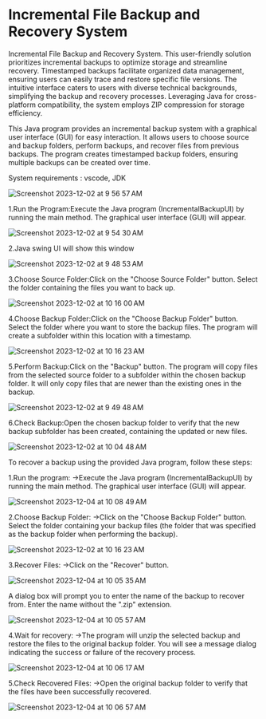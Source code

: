 # Incremental File Backup and Recovery System
Incremental File Backup and Recovery System. This user-friendly solution prioritizes incremental backups to optimize storage and streamline recovery. Timestamped backups facilitate organized data management, ensuring users can easily trace and restore specific file versions. The intuitive interface caters to users with diverse technical backgrounds, simplifying the backup and recovery processes. Leveraging Java for cross-platform compatibility, the system employs ZIP compression for storage efficiency.


This Java program provides an incremental backup system with a graphical user interface (GUI) for easy interaction. It allows users to choose source and backup folders, perform backups, and recover files from previous backups. The program creates timestamped backup folders, ensuring multiple backups can be created over time.


System requirements : vscode, JDK 


![Screenshot 2023-12-02 at 9 56 57 AM](https://github.com/ShivaKoti-VinaY/Incremental-BackupUI/assets/104214901/0ff1f826-7cac-4f61-9ce1-57f48d1b4e6e)

1.Run the Program:Execute the Java program (IncrementalBackupUI) by running the main method.
The graphical user interface (GUI) will appear.


![Screenshot 2023-12-02 at 9 54 30 AM](https://github.com/ShivaKoti-VinaY/Incremental-BackupUI/assets/104214901/4690ac09-7911-415c-b6e9-3ba9bb8f3f48)

2.Java swing UI will show this window


![Screenshot 2023-12-02 at 9 48 53 AM](https://github.com/ShivaKoti-VinaY/Incremental-BackupUI/assets/104214901/3bb24980-b2c1-401b-ac36-5f5b544731e7)

3.Choose Source Folder:Click on the "Choose Source Folder" button.
Select the folder containing the files you want to back up.


![Screenshot 2023-12-02 at 10 16 00 AM](https://github.com/ShivaKoti-VinaY/Incremental-BackupUI/assets/104214901/d7d3967b-a61f-473e-8256-f69a7aada3f6)

4.Choose Backup Folder:Click on the "Choose Backup Folder" button.
Select the folder where you want to store the backup files. The program will create a subfolder within this location with a timestamp.


![Screenshot 2023-12-02 at 10 16 23 AM](https://github.com/ShivaKoti-VinaY/Incremental-BackupUI/assets/104214901/a9cadd94-bbcf-48df-aed2-fa7473782411)

5.Perform Backup:Click on the "Backup" button.
The program will copy files from the selected source folder to a subfolder within the chosen backup folder. It will only copy files that are newer than the existing ones in the backup.

![Screenshot 2023-12-02 at 9 49 48 AM](https://github.com/ShivaKoti-VinaY/Incremental-BackupUI/assets/104214901/56442287-50e6-4e01-98d8-c46e1d7b9df7)

6.Check Backup:Open the chosen backup folder to verify that the new backup subfolder has been created, containing the updated or new files.

![Screenshot 2023-12-02 at 10 04 48 AM](https://github.com/ShivaKoti-VinaY/Incremental-BackupUI/assets/104214901/b1d9cf5f-a841-43b5-9888-3cd28d23cefa)


To recover a backup using the provided Java program, follow these steps:

1.Run the program:
->Execute the Java program (IncrementalBackupUI) by running the main method.
The graphical user interface (GUI) will appear.

![Screenshot 2023-12-04 at 10 08 49 AM](https://github.com/ShivaKoti-VinaY/Incremental-BackupUI/assets/104214901/90b586d5-ffbc-43bf-9894-94efa9ce52e1)


2.Choose Backup Folder:
->Click on the "Choose Backup Folder" button.
Select the folder containing your backup files (the folder that was specified as the backup folder when performing the backup).


![Screenshot 2023-12-02 at 10 16 23 AM](https://github.com/ShivaKoti-VinaY/Incremental-BackupUI/assets/104214901/104d67c5-0943-463f-8da8-6880b3aa7b5d)


3.Recover Files:
->Click on the "Recover" button.


![Screenshot 2023-12-04 at 10 05 35 AM](https://github.com/ShivaKoti-VinaY/Incremental-BackupUI/assets/104214901/22a39c33-0860-4f5f-9910-36a403e29521)


A dialog box will prompt you to enter the name of the backup to recover from. Enter the name without the ".zip" extension.


![Screenshot 2023-12-04 at 10 05 57 AM](https://github.com/ShivaKoti-VinaY/Incremental-BackupUI/assets/104214901/e2195ab9-d6f7-4e0e-9207-844837a88910)

4.Wait for recovery:
->The program will unzip the selected backup and restore the files to the original backup folder.
You will see a message dialog indicating the success or failure of the recovery process.

![Screenshot 2023-12-04 at 10 06 17 AM](https://github.com/ShivaKoti-VinaY/Incremental-BackupUI/assets/104214901/6f56e295-d1ef-4f0c-8966-4cf085345e1e)


5.Check Recovered Files:
->Open the original backup folder to verify that the files have been successfully recovered.


![Screenshot 2023-12-04 at 10 06 57 AM](https://github.com/ShivaKoti-VinaY/Incremental-BackupUI/assets/104214901/d6673aae-6d3f-482f-a865-fdd275841f25)


